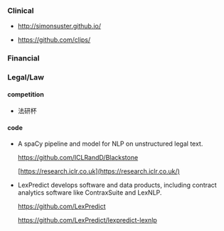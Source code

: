 ### Clinical

+ http://simonsuster.github.io/

+ https://github.com/clips/

### Financial



### Legal/Law

#### competition

+ 法研杯

#### code

+ A spaCy pipeline and model for NLP on unstructured legal text. 

  <https://github.com/ICLRandD/Blackstone>
  
  [https://research.iclr.co.uk](https://research.iclr.co.uk/) 

+ LexPredict develops software and data products, including contract analytics software like ContraxSuite and LexNLP.

  <https://github.com/LexPredict>

  <https://github.com/LexPredict/lexpredict-lexnlp>

  


